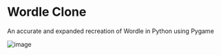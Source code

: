# Wordle Clone
An accurate and expanded recreation of Wordle in Python using Pygame

![image](https://github.com/The-Average-Coder/wordle-clone/assets/117310223/448c81fb-3d41-4835-a482-3b73e29ff540)
